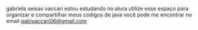 gabriela seixas vaccari
estou estudando no alura
utilize esse espaço para organizar e compartilhar meus códigos de java
você pode me encontrar no email gabivaccari06@gmail.com
